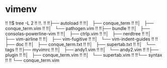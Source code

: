 # vimenv

!!    !!$ tree -L 2
!!    !!.
!!    !!├── autoload
!!    !!│   ├── conque_term
!!    !!│   ├── conque_term.vim
!!    !!│   └── pathogen.vim
!!    !!├── bundle
!!    !!│   ├── consolas-powerline-vim
!!    !!│   ├── ctrlp.vim
!!    !!│   ├── nerdtree
!!    !!│   ├── vim-airline
!!    !!│   ├── vim-fugitive
!!    !!│   └── vim-indent-guides
!!    !!├── doc
!!    !!│   ├── conque_term.txt
!!    !!│   ├── supertab.txt
!!    !!│   └── tags
!!    !!├── myvimrc
!!    !!│   ├── andy1.vim
!!    !!│   └── andy2.vim
!!    !!├── plugin
!!    !!│   ├── conque_term.vim
!!    !!│   └── supertab.vim
!!    !!└── syntax
!!    !!    └── conque_term.vim
